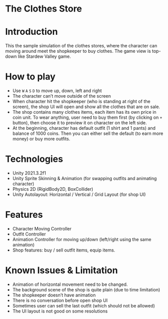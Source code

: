 # The Clothes Store

# Introduction

This the sample simulation of the clothes stores, where the character can moving around meet the shopkeeper to buy clothes. The game view is top-down like Stardew Valley game.

# How to play

- Use `W` `A` `S` `D` to move up, down, left and right
- The character can’t move outside of the screen
- When character hit the shopkeeper (who is standing at right of the screen), the shop UI will open and show all the clothes that are on sale.
- The shop contains many clothes items, each item has its own price in coin unit. To wear anything, user need to buy them first (by clicking on `+` button), then choose it to preview it on character on the left side.
- At the beginning, character has default outfit (1 shirt and 1 pants) and balance of 1000 coins. Then you can either sell the default (to earn more money) or buy more outfits.

# Technologies

- Unity 2021.3.2f1
- Unity Sprite Skinning & Animation (for swapping outfits and animating character)
- Physics 2D (RigidBody2D, BoxCollider)
- Unity Autolayout: Horizontal / Vertical / Grid Layout (for shop UI)

# Features

- Character Moving Controller
- Outfit Controller
- Animation Controller for moving up/down (left/right using the same animation)
- Shop features: buy / sell outfit items, equip items.

# Known Issues & Limitation

- Animation of horizontal movement need to be changed.
- The background scene of the shop is quite plain (due to time limitation)
- The shopkeeper doesn’t have animation
- There is no conversation before open shop UI
- Sometimes user can sell the last outfit (which should not be allowed)
- The UI layout is not good on some resolutions